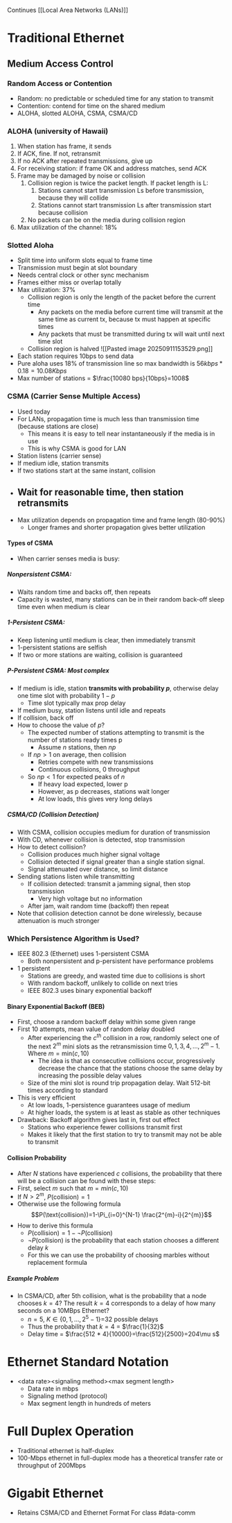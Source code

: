 Continues [[Local Area Networks (LANs)]]
# Traditional Ethernet
## Medium Access Control
### Random Access or Contention
- Random: no predictable or scheduled time for any station to transmit
- Contention: contend for time on the shared medium
- ALOHA, slotted ALOHA, CSMA, CSMA/CD
### ALOHA (university of Hawaii)
1. When station has frame, it sends
2. If ACK, fine. If not, retransmit
3. If no ACK after repeated transmissions, give up
4. For receiving station: if frame OK and address matches, send ACK
5. Frame may be damaged by noise or collision
	1. Collision region is twice the packet length. If packet length is L:
		1. Stations cannot start transmission Ls before transmission, because they will collide
		2. Stations cannot start transmission Ls after transmission start because collision
	2. No packets can be on the media during collision region
6. Max utilization of the channel: 18%
### Slotted Aloha
- Split time into uniform slots equal to frame time
- Transmission must begin at slot boundary
- Needs central clock or other sync mechanism
- Frames either miss or overlap totally
- Max utilization: 37%
	- Collision region is only the length of the packet before the current time
		- Any packets on the media before current time will transmit at the same time as current tx, because tx must happen at specific times
		- Any packets that must be transmitted during tx will wait until next time slot
	- Collision region is halved
![[Pasted image 20250911153529.png]]
- Each station requires 10bps to send data
- Pure aloha uses 18% of transmission line so max bandwidth is $56kbps * 0.18 = 10.08Kbps$
- Max number of stations = $\frac{10080 bps}{10bps}=1008$
### CSMA (Carrier Sense Multiple Access)
- Used today
- For LANs, propagation time is much less than transmission time (because stations are close)
	- This means it is easy to tell near instantaneously if the media is in use
	- This is why CSMA is good for LAN
- Station listens (carrier sense)
- If medium idle, station transmits
- If two stations start at the same instant, collision
- Wait for reasonable time, then station retransmits
	- 
- Max utilization depends on propagation time and frame length (80-90%)
	- Longer frames and shorter propagation gives better utilization
#### Types of CSMA
- When carrier senses media is busy:
##### Nonpersistent CSMA: 
- Waits random time and backs off, then repeats
- Capacity is wasted, many stations can be in their random back-off sleep time even when medium is clear
##### 1-Persistent CSMA: 
- Keep listening until medium is clear, then immediately transmit
- 1-persistent stations are selfish
- If two or more stations are waiting, collision is guaranteed
##### P-Persistent CSMA: Most complex
- If medium is idle, station **transmits with probability $p$**, otherwise delay one time slot with probability $1-p$
	-  Time slot typically max prop delay
- If medium busy, station listens until idle and repeats
- If collision, back off
- How to choose the value of $p$?
	- The expected number of stations attempting to transmit is the number of stations ready times p
		- Assume $n$ stations, then $np$
	- If $np>1$ on average, then collision
		- Retries compete with new transmissions
		- Continuous collisions, 0 throughput
	- So $np<1$ for expected peaks of $n$
		- If heavy load expected, lower p
		- However, as p decreases, stations wait longer
		- At low loads, this gives very long delays
##### CSMA/CD (Collision Detection)
- With CSMA, collision occupies medium for duration of transmission
- With CD, whenever collision is detected, stop transmission
- How to detect collision?
	- Collision produces much higher signal voltage
	- Collision detected if signal greater than a single station signal.
	- Signal attenuated over distance, so limit distance
- Sending stations listen while transmitting
	- If collision detected: transmit a jamming signal, then stop transmission
		- Very high voltage but no information
	- After jam, wait random time (backoff) then repeat
- Note that collision detection cannot be done wirelessly, because attenuation is much stronger
### Which Persistence Algorithm is Used?
- IEEE 802.3 (Ethernet) uses 1-persistent CSMA
	- Both nonpersistent and p-persistent have performance problems
- 1 persistent
	- Stations are greedy, and wasted time due to collisions is short
	- With random backoff, unlikely to collide on next tries
	- IEEE 802.3 uses binary exponential backoff
#### Binary Exponential Backoff (BEB)
- First, choose a random backoff delay within some given range
- First 10 attempts, mean value of random delay doubled
	- After experiencing the $c^{th}$ collision in a row, randomly select one of the next $2^{m}$ mini slots as the retransmission time $0,\,1,\,3,\,4,\,\dots,\,2^{m}-1$. Where $m=\text{min}(c,\,10)$
		- The idea is that as consecutive collisions occur, progressively decrease the chance that the stations choose the same delay by increasing the possible delay values
	- Size of the mini slot is round trip propagation delay. Wait 512-bit times according to standard
- This is very efficient
	- At low loads, 1-persistence guarantees usage of medium
	- At higher loads, the system is at least as stable as other techniques
- Drawback: Backoff algorithm gives last in, first out effect
	- Stations who experience fewer collisions transmit first
	- Makes it likely that the first station to try to transmit may not be able to transmit 
#### Collision Probability
- After $N$ stations have experienced $c$ collisions, the probability that there will be a collision can be found with these steps:
- First, select $m$ such that $m=min(c,\,10)$ 
- If $N>2^m$, $P(\text{collision})=1$
- Otherwise use the following formula $$P(\text{collision})=1-\Pi_{i=0}^{N-1} \frac{2^{m}-i}{2^{m}}$$
- How to derive this formula
	- $P(\text{collision})=1-\neg P(\text{collision})$
	- $\neg P(\text{collision})$ is the probability that each station chooses a different delay $k$
	- For this we can use the probability of choosing marbles without replacement formula
##### Example Problem
- In CSMA/CD, after 5th collision, what is the probability that a node chooses $k=4$? The result $k=4$ corresponds to a delay of how many seconds on a 10MBps Ethernet?
	- $n=5$, $K \in \{0,\,1,\,\dots,\,2^{5}-1\}$=32 possible delays
	- Thus the probability that $k=4$ = $\frac{1}{32}$
	- Delay time = $\frac{512 * 4}{10000}=\frac{512}{2500}=204\mu s$

# Ethernet Standard Notation
- \<data rate>\<signaling method>\<max segment length>
	- Data rate in mbps
	- Signaling method (protocol)
	- Max segment length in hundreds of meters
# Full Duplex Operation
- Traditional ethernet is half-duplex
- 100-Mbps ethernet in full-duplex mode has a theoretical transfer rate or throughput of 200Mbps
# Gigabit Ethernet
- Retains CSMA/CD and Ethernet Format
For class #data-comm 